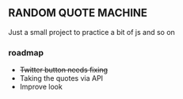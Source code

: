 ## RANDOM QUOTE MACHINE

Just a small project to practice a bit of js and so on

### roadmap

+ ~~Twitter button needs fixing~~
+ Taking the quotes via API
+ Improve look
